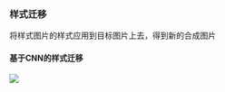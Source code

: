 ### 样式迁移

将样式图片的样式应用到目标图片上去，得到新的合成图片

#### 基于CNN的样式迁移

![](D:\学习笔记\深度学习\L\Snipaste_2023-12-12_15-08-19.png)